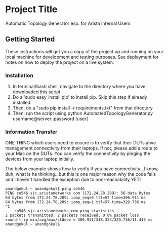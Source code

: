 # Project Title

Automatic Topology Generator esp. for Arista Internal Users

## Getting Started

These instructions will get you a copy of the project up and running on your local machine for development and testing purposes. See deployment for notes on how to deploy the project on a live system.

### Installation

1. In terminal/bash shell, navigate to the directory where you have downloaded this script
2. Do a 'sudo easy_install pip' to install pip. Skip this step if already installed.
2. Then, do a "sudo pip install -r requirements.txt" from that directory
3. Then, run the script using python AutomatedTopologyGenerator.py username@server::password [user]

### Information Transfer

ONE THING which users need to ensure is to verify that their DUTs ahve management connectivity from their laptops. If not, please add a route to your Mac on the DUTs. You can verify the connectivity by pinging the devices from your laptop initially.

The below example shows how to verify if you have connectivity...I know, duh, what is he thinking...but this is one major reason why the code fails and I haven't handled the exception due to non-reachability YET!
```
anandgokul:~ anandgokul$ ping co546
PING co546.sjc.aristanetworks.com (172.24.78.209): 56 data bytes
64 bytes from 172.24.78.209: icmp_seq=0 ttl=57 time=306.911 ms
64 bytes from 172.24.78.209: icmp_seq=1 ttl=57 time=329.736 ms
^C
--- co546.sjc.aristanetworks.com ping statistics ---
2 packets transmitted, 2 packets received, 0.0% packet loss
round-trip min/avg/max/stddev = 306.911/318.323/329.736/11.413 ms
anandgokul:~ anandgokul$
```
